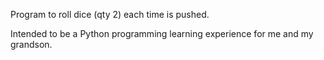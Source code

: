 Program to roll dice (qty 2) each time <enter> is pushed.

Intended to be a Python programming learning experience for me and my grandson.
